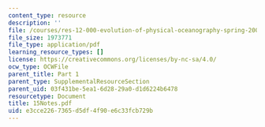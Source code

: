 ```yaml
---
content_type: resource
description: ''
file: /courses/res-12-000-evolution-of-physical-oceanography-spring-2007/e3cce2267365d5df4f90e6c33fcb729b_15Notes.pdf
file_size: 1973771
file_type: application/pdf
learning_resource_types: []
license: https://creativecommons.org/licenses/by-nc-sa/4.0/
ocw_type: OCWFile
parent_title: Part 1
parent_type: SupplementalResourceSection
parent_uid: 03f431be-5ea1-6d28-29a0-d1d6224b6478
resourcetype: Document
title: 15Notes.pdf
uid: e3cce226-7365-d5df-4f90-e6c33fcb729b
---
```

